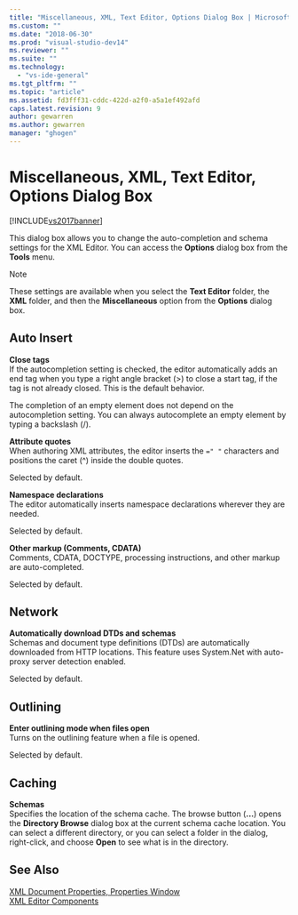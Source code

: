 ```yaml
---
title: "Miscellaneous, XML, Text Editor, Options Dialog Box | Microsoft Docs"
ms.custom: ""
ms.date: "2018-06-30"
ms.prod: "visual-studio-dev14"
ms.reviewer: ""
ms.suite: ""
ms.technology: 
  - "vs-ide-general"
ms.tgt_pltfrm: ""
ms.topic: "article"
ms.assetid: fd3fff31-cddc-422d-a2f0-a5a1ef492afd
caps.latest.revision: 9
author: gewarren
ms.author: gewarren
manager: "ghogen"
---
```

# Miscellaneous, XML, Text Editor, Options Dialog Box
[!INCLUDE[vs2017banner](../includes/vs2017banner.md)]

  
This dialog box allows you to change the auto-completion and schema settings for the XML Editor. You can access the **Options** dialog box from the **Tools** menu.  
  
> [!NOTE]
>  These settings are available when you select the **Text Editor** folder, the **XML** folder, and then the **Miscellaneous** option from the **Options** dialog box.  
  
## Auto Insert  
 **Close tags**  
 If the autocompletion setting is checked, the editor automatically adds an end tag when you type a right angle bracket (>) to close a start tag, if the tag is not already closed. This is the default behavior.  
  
 The completion of an empty element does not depend on the autocompletion setting. You can always autocomplete an empty element by typing a backslash (/).  
  
 **Attribute quotes**  
 When authoring XML attributes, the editor inserts the `=" "` characters and positions the caret (^) inside the double quotes.  
  
 Selected by default.  
  
 **Namespace declarations**  
 The editor automatically inserts namespace declarations wherever they are needed.  
  
 Selected by default.  
  
 **Other markup (Comments, CDATA)**  
 Comments, CDATA, DOCTYPE, processing instructions, and other markup are auto-completed.  
  
 Selected by default.  
  
## Network  
 **Automatically download DTDs and schemas**  
 Schemas and document type definitions (DTDs) are automatically downloaded from HTTP locations. This feature uses System.Net with auto-proxy server detection enabled.  
  
 Selected by default.  
  
## Outlining  
 **Enter outlining mode when files open**  
 Turns on the outlining feature when a file is opened.  
  
 Selected by default.  
  
## Caching  
 **Schemas**  
 Specifies the location of the schema cache. The browse button (**...**) opens the **Directory Browse** dialog box at the current schema cache location. You can select a different directory, or you can select a folder in the dialog, right-click, and choose **Open** to see what is in the directory.  
  
## See Also  
 [XML Document Properties, Properties Window](../xml-tools/xml-document-properties-properties-window.md)   
 [XML Editor Components](../xml-tools/xml-editor-components.md)



